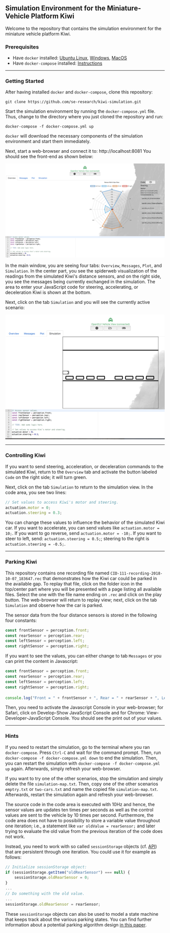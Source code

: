 ## Simulation Environment for the Miniature-Vehicle Platform Kiwi

Welcome to the repository that contains the simulation environment for the miniature vehicle platform Kiwi.

### Prerequisites

* Have `docker` installed: [Ubuntu Linux](https://docs.docker.com/install/linux/docker-ce/ubuntu/), [Windows](https://docs.docker.com/docker-for-windows/install/), [MacOS](https://docs.docker.com/docker-for-mac/install/)
* Have `docker-compose` installed: [Instructions](https://docs.docker.com/compose/install/)

---

### Getting Started

After having installed `docker` and `docker-compose`, clone this repository:

```
git clone https://github.com/se-research/kiwi-simulation.git
```

Start the simulation environment by running the `docker-compose.yml` file. Thus, change to the directory where you just cloned the repository and run:

```
docker-compose -f docker-compose.yml up
```

`docker` will download the necessary components of the simulation environment and start them immediately.

Next, start a web-browser and connect it to: http://localhost:8081  You should see the front-end as shown below:

![Code](https://raw.githubusercontent.com/se-research/kiwi-simulation/master/Code.png)

In the main window, you are seeing four tabs: `Overview`, `Messages`, `Plot`, and `Simulation`. In the center part, you see the spiderweb visualization of the readings from the simulated Kiwi's distance sensors, and on the right side, you see the messages being currently exchanged in the simulation. The area to enter your JavaScript code for steering, accelerating, or deceleration Kiwi is shown at the bottom.

Next, click on the tab `Simulation` and you will see the currently active scenario:

![Simulation](https://raw.githubusercontent.com/se-research/kiwi-simulation/master/Simulation.png)

---

### Controlling Kiwi

If you want to send steering, acceleration, or deceleration commands to the simulated Kiwi, return to the `Overview` tab and activate the button labeled `Code` on the right side; it will turn green.

Next, click on the tab `Simulation` to return to the simulation view. In the code area, you see two lines:

```Javascript
// Set values to access Kiwi's motor and steering.
actuation.motor = 0;
actuation.steering = 0.3;
```

You can change these values to influence the behavior of the simulated Kiwi car. If you want to accelerate, you can send values like `actuation.motor = 10;`. If you want to go reverse, send `actuation.motor = -10;`. If you want to steer to left, send: `actuation.steering = 0.5;`; steering to the right is `actuation.steering = -0.5;`.

---

### Parking Kiwi

This repository contains one recording file named `CID-111-recording-2018-10-07_183647.rec` that demonstrates how the Kiwi car could be parked in the available gap. To replay that file, click on the folder icon in the top/center part where you will be presented with a page listing all available files. Select the one with the file name ending on `.rec` and click on the play button. The web-browser will return to replay view; next, click on the tab `Simulation` and observe how the car is parked.

The sensor data from the four distance sensors is stored in the following four constants:

```Javascript
const frontSensor = perception.front;
const rearSensor = perception.rear;
const leftSensor = perception.left;
const rightSensor = perception.right;
```

If you want to see the values, you can either change to tab `Messages` or you can print the content in Javascript:

```Javascript
const frontSensor = perception.front;
const rearSensor = perception.rear;
const leftSensor = perception.left;
const rightSensor = perception.right;

console.log("Front = " + frontSensor + ", Rear = " + rearSensor + ", Left = " + leftSensor + ", Right = " + rightSensor);
```

Then, you need to activate the Javascript Console in your web-browser; for Safari, click on Develop-Show JavaScript Console and for Chrome: View-Developer-JavaScript Console. You should see the print out of your values.

---

### Hints

If you need to restart the simulation, go to the terminal where you ran `docker-compose`. Press `Ctrl-C` and wait for the command prompt. Then, run `docker-compose -f docker-compose.yml down` to end the simulation. Then, you can restart the simulation with `docker-compose -f docker-compose.yml up` again. Afterwards, simply refresh your web-browser.

If you want to try one of the other scenarios, stop the simulation and simply delete the file `simulation-map.txt`. Then, copy one of the other scenarios `emptry.txt` or `two-cars.txt` and name the copied file `simulation-map.txt`. Afterwards, restart the simulation again and refresh your web-browser.

The source code in the code area is executed with 10Hz and hence, the sensor values are updates ten times per seconds as well as the control values are sent to the vehicle by 10 times per second. Furthermore, the code area does not have to possibility to store a variable value throughout one iteration; i.e., a statement like `var oldValue = rearSensor;` and later trying to evaluate the old value from the previous iteration of the code does not work.

Instead, you need to work with so called `sessionStorage` objects (cf. [API](https://developer.mozilla.org/en-US/docs/Web/API/Window/sessionStorage)) that are persistent through one iteration. You could use it for example as follows:

```Javascript
// Initialize sessionStorage object:
if (sessionStorage.getItem("oldRearSensor") === null) {
    sessionStorage.oldRearSensor = 0;
}
...
// Do something with the old value.
...
sessionStorage.oldRearSensor = rearSensor;
```

These `sessionStorage` objects can also be used to model a state machine that keeps track about the various parking states. You can find further information about a potential parking algorithm design [in this paper](https://arxiv.org/pdf/1406.7768.pdf).

